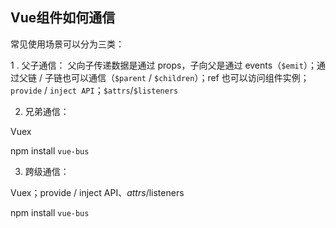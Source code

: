 ## Vue组件如何通信

常见使用场景可以分为三类：

1 . 父子通信：
父向子传递数据是通过 props，子向父是通过 events（`$emit`）；通过父链 / 子链也可以通信（`$parent` / `$children`）；ref 也可以访问组件实例；`provide` / `inject API`；`$attrs`/`$listeners`

2. 兄弟通信：

Vuex

npm install `vue-bus`

3. 跨级通信：

Vuex；provide / inject API、$attrs/$listeners

npm install `vue-bus`
